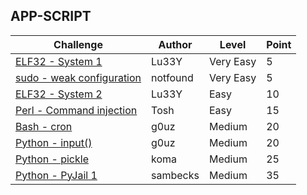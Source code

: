 ## APP-SCRIPT

| Challenge | Author | Level | Point |
| --------- | ------ | ----- | ----- |
|[ELF32 - System 1](https://github.com/TraiOi/Rootme_Solutions/blob/master/AppScript/01_ELF32-System-1.md) | Lu33Y | Very Easy | 5 |
|[sudo - weak configuration](https://github.com/TraiOi/Rootme_Solutions/blob/master/AppScript/02_sudo-weak-configuration.md) | notfound | Very Easy | 5 |
|[ELF32 - System 2](https://github.com/TraiOi/Rootme_Solutions/blob/master/AppScript/03_ELF32-System-2.md) | Lu33Y | Easy | 10 | 
|[Perl - Command injection](https://github.com/TraiOi/Rootme_Solutions/blob/master/AppScript/04_Perl-Command-injection.md) | Tosh | Easy | 15 |
|[Bash - cron](https://github.com/TraiOi/Rootme_Solutions/blob/master/AppScript/05_Bash-cron.md) | g0uz | Medium | 20 |
|[Python - input()](https://github.com/TraiOi/Rootme_Solutions/blob/master/AppScript/06_Python-input.md) | g0uz | Medium | 20 |
|[Python - pickle](https://github.com/TraiOi/Rootme_Solutions/blob/master/AppScript/07_Python-pickle.md) | koma | Medium | 25 |
|[Python - PyJail 1](https://github.com/TraiOi/Rootme_Solutions/blob/master/AppScript/08_Python-PyJail-1.md) | sambecks | Medium | 35 |
